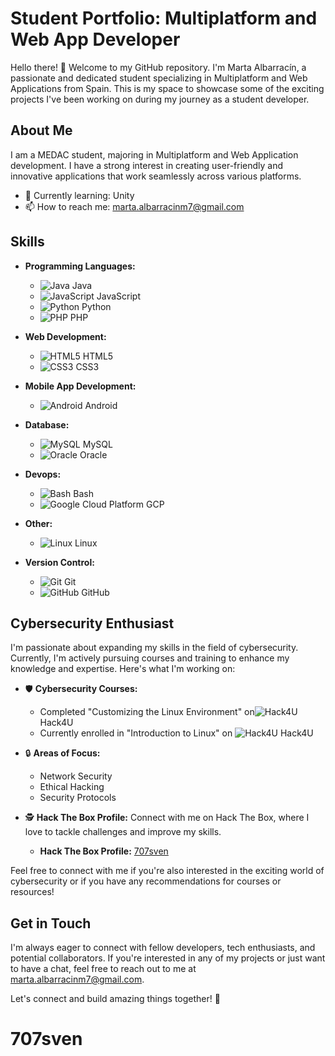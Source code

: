 # Student Portfolio: Multiplatform and Web App Developer

<!--![Profile Banner](link_to_banner_image)-->

Hello there! 👋 Welcome to my GitHub repository. I'm Marta Albarracín, a passionate and dedicated student specializing in Multiplatform and Web Applications from Spain. This is my space to showcase some of the exciting projects I've been working on during my journey as a student developer.

## About Me

I am a MEDAC student, majoring in Multiplatform and Web Application development. I have a strong interest in creating user-friendly and innovative applications that work seamlessly across various platforms.

- 🌱 Currently learning: Unity
- 📫 How to reach me: marta.albarracinm7@gmail.com
<!--
## Projects

### Project 1: [Project Name]

Brief description of the project, its purpose, and the technologies used. You can also include a screenshot or GIF of the project.

### GitHub Repository: [Link to Repository]
### Live Demo: [Link to Live Demo]

Project 2: [Project Name]

### Brief description of the project, its purpose, and the technologies used. You can also include a screenshot or GIF of the project.

GitHub Repository: [Link to Repository]
Live Demo: [Link to Live Demo]
-->
## Skills

- **Programming Languages:**
  - ![Java](https://img.icons8.com/color/24/java-coffee-cup-logo--v1.png) Java
  - ![JavaScript](https://img.icons8.com/color/24/javascript--v1.png) JavaScript
  - ![Python](https://img.icons8.com/color/24/python--v1.png) Python
  - ![PHP](https://img.icons8.com/parakeet/24/php.png) PHP

- **Web Development:**
  - ![HTML5](https://img.icons8.com/color/24/html-5--v1.png) HTML5
  - ![CSS3](https://img.icons8.com/color/24/css3.png) CSS3

- **Mobile App Development:**
  - ![Android](https://img.icons8.com/color/24/android-os.png) Android

- **Database:**
  - ![MySQL](https://img.icons8.com/color/24/mysql-logo.png) MySQL
  - ![Oracle](https://img.icons8.com/color/24/oracle-logo.png) Oracle

- **Devops:**
  - ![Bash](https://img.icons8.com/color/24/bash.png) Bash
  - ![Google Cloud Platform](https://img.icons8.com/color/24/google-cloud.png) GCP

- **Other:**
  - ![Linux](https://img.icons8.com/color/24/linux--v1.png) Linux

- **Version Control:**
  - ![Git](https://img.icons8.com/color/24/git.png) Git
  - ![GitHub](https://img.icons8.com/material-outlined/24/github.png) GitHub

## Cybersecurity Enthusiast

I'm passionate about expanding my skills in the field of cybersecurity. Currently, I'm actively pursuing courses and training to enhance my knowledge and expertise. Here's what I'm working on:

- 🛡️ **Cybersecurity Courses:**
  - Completed "Customizing the Linux Environment" on![Hack4U](https://hack4u.io/cursos/personalizacion-de-entorno-en-linux/) Hack4U
  - Currently enrolled in "Introduction to Linux" on ![Hack4U](https://hack4u.io/cursos/introduccion-a-linux/) Hack4U

- 🔒 **Areas of Focus:**
  - Network Security
  - Ethical Hacking
  - Security Protocols

- 🕵️ **Hack The Box Profile:**
  Connect with me on Hack The Box, where I love to tackle challenges and improve my skills.
  - **Hack The Box Profile:** [707sven](https://app.hackthebox.com/users/1350770)

Feel free to connect with me if you're also interested in the exciting world of cybersecurity or if you have any recommendations for courses or resources!

## Get in Touch

I'm always eager to connect with fellow developers, tech enthusiasts, and potential collaborators. If you're interested in any of my projects or just want to have a chat, feel free to reach out to me at marta.albarracinm7@gmail.com.

Let's connect and build amazing things together! 🚀
# 707sven
